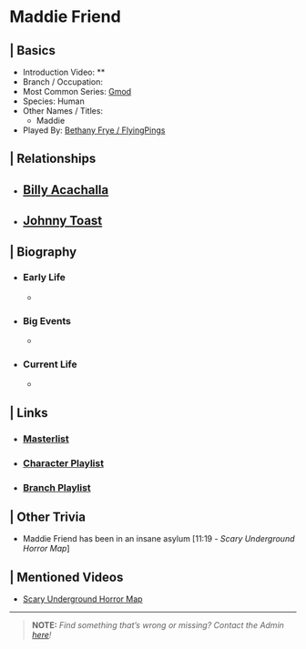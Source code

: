 # Maddie Friend 


## | Basics  
- Introduction Video: **  
- Branch / Occupation:   
- Most Common Series: [Gmod](6.Series/Gmod.html)  
- Species: Human  
- Other Names / Titles:   
  - Maddie  
- Played By: [Bethany Frye / FlyingPings](3.Siblings/3.3.Bethany-Frye-FlyingPings.html)  


## | Relationships  
- [**Billy Acachalla**](5.Charcters/Billy_Acachalla.html)  
  -   

- [**Johnny Toast**](5.Characters/Johnny_Toast.html)
  - 


## | Biography  
- ### Early Life  
  -   
- ### Big Events  
  -   
- ### Current Life  
  -   

 
## | Links  
- ### [Masterlist]()  
- ### [Character Playlist]()  
- ### [Branch Playlist]()  


## | Other Trivia  
- Maddie Friend has been in an insane asylum \[11:19 - *Scary Underground Horror Map*]

## | Mentioned Videos
- [Scary Underground Horror Map](https://youtu.be/Hd_KT6KbnHI)

----

> **NOTE:** *Find something that’s wrong or missing? Contact the Admin [here](./chapter_2.md)!*